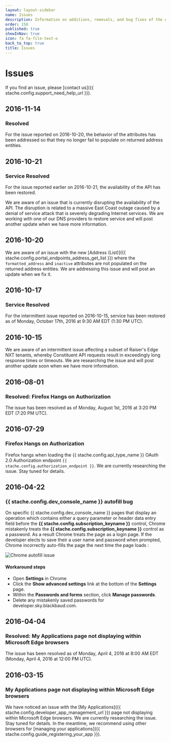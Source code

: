 ```yaml
---
layout: layout-sidebar
name: Issues
description: Information on additions, removals, and bug fixes of the API.
order: 150
published: true
showInNav: true
icon: fa fa-file-text-o
back_to_top: true
title: Issues
---
```


# Issues
If you find an issue, please [contact us]({{ stache.config.support_need_help_url }}).

## 2016-11-14
### Resolved
For the issue reported on 2016-10-20, the behavior of the attributes has been addressed so that they no longer fail to populate on returned address entities.

## 2016-10-21
### Service Resolved
For the issue reported earlier on 2016-10-21, the availability of the API has been restored.

We are aware of an issue that is currently disrupting the availability of the API. The disruption is related to a massive East Coast outage caused by a denial of service attack that is severely degrading Internet services. We are working with one of our DNS providers to restore service and will post another update when we have more information. 

## 2016-10-20
We are aware of an issue with the new [Address (List)]({{ stache.config.portal_endpoints_address_get_list }}) where the `formatted_address` and `inactive` attributes are not populated on the returned address entities. We are addressing this issue and will post an update when we fix it.

## 2016-10-17
### Service Resolved
For the intermittent issue reported on 2016-10-15, service has been restored as of Monday, October 17th, 2016 at 9:30 AM EDT (1:30 PM UTC).

## 2016-10-15
We are aware of an intermittent issue affecting a subset of Raiser's Edge NXT tenants, whereby Constituent API requests result in exceedingly long response times or timeouts.  We are researching the issue and will post another update soon when we have more information.

## 2016-08-01

### Resolved: Firefox Hangs on Authorization

The issue has been resolved as of Monday, August 1st, 2016 at 3:20 PM EDT (7:20 PM UTC).

## 2016-07-29

### Firefox Hangs on Authorization

Firefox hangs when loading the {{ stache.config.api_type_name }} OAuth 2.0 Authorization endpoint <code class="language-http">{{ stache.config.authorization_endpoint }}</code>.
We are currently researching the issue. Stay tuned for details.

## 2016-04-22

### {{ stache.config.dev_console_name }} autofill bug

On specific {{ stache.config.dev_console_name }} pages that display an operation which contains either a query parameter or header data entry field before the **{{ stache.config.subscription_keyname }}** control, Chrome mistakenly treats the **{{ stache.config.subscription_keyname }}** control as a password. As a result Chrome treats the page as a login page. If the developer elects to save their a user name and password when prompted, Chrome incorrectly auto-fills the page the next time the page loads :

![Chrome autofill issue][issue_autofill]

#### Workaround steps

- Open **Settings** in Chrome
- Click the **Show advanced settings** link at the bottom of the **Settings** page.
- Within the **Passwords and forms** section, click **Manage passwords**.
- Delete any mistakenly saved passwords for developer.sky.blackbaud.com.

## 2016-04-04

### Resolved: My Applications page not displaying within Microsoft Edge browsers

The issue has been resolved as of Monday, April 4, 2016 at 8:00 AM EDT (Monday, April 4, 2016 at 12:00 PM UTC).

## 2016-03-15

### My Applications page not displaying within Microsoft Edge browsers

We have noticed an issue with the [My Applications]({{ stache.config.developer_app_management_url }}) page not displaying within Microsoft Edge browsers.  We are currently researching the issue.  Stay tuned for details. In the meantime, we recommend using other browsers for [managing your applications]({{ stache.config.guide_registering_your_app }}).

[issue_autofill]: /assets/img/issue_autofill_4_22_2016.jpg
